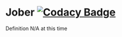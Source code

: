 # Jober [![Codacy Badge](https://api.codacy.com/project/badge/Grade/0e5c6cb223664bdaa354e15668f6df8d)](https://www.codacy.com/app/arkdevelop/Jober?utm_source=github.com&amp;utm_medium=referral&amp;utm_content=arkdevelop/Jober&amp;utm_campaign=Badge_Grade)
Definition N/A at this time
